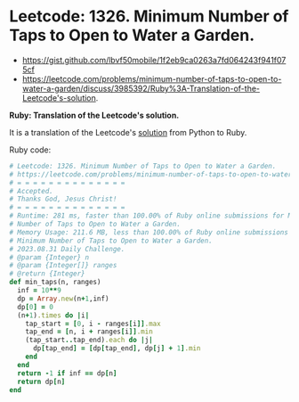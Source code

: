# Leetcode: 1326. Minimum Number of Taps to Open to Water a Garden.

- https://gist.github.com/lbvf50mobile/1f2eb9ca0263a7fd064243f941f075cf
- https://leetcode.com/problems/minimum-number-of-taps-to-open-to-water-a-garden/discuss/3985392/Ruby%3A-Translation-of-the-Leetcode's-solution.

**Ruby: Translation of the Leetcode's solution.**

It is a translation of the Leetcode's [solution](https://leetcode.com/problems/minimum-number-of-taps-to-open-to-water-a-garden/solution/) from Python to Ruby.



Ruby code:
```Ruby
# Leetcode: 1326. Minimum Number of Taps to Open to Water a Garden.
# https://leetcode.com/problems/minimum-number-of-taps-to-open-to-water-a-garden/
# = = = = = = = = = = = = = =
# Accepted.
# Thanks God, Jesus Christ!
# = = = = = = = = = = = = = =
# Runtime: 281 ms, faster than 100.00% of Ruby online submissions for Minimum
# Number of Taps to Open to Water a Garden.
# Memory Usage: 211.6 MB, less than 100.00% of Ruby online submissions for
# Minimum Number of Taps to Open to Water a Garden.
# 2023.08.31 Daily Challenge.
# @param {Integer} n
# @param {Integer[]} ranges
# @return {Integer}
def min_taps(n, ranges)
  inf = 10**9
  dp = Array.new(n+1,inf)
  dp[0] = 0
  (n+1).times do |i|
    tap_start = [0, i - ranges[i]].max
    tap_end = [n, i + ranges[i]].min
    (tap_start..tap_end).each do |j|
      dp[tap_end] = [dp[tap_end], dp[j] + 1].min
    end
  end
  return -1 if inf == dp[n]
  return dp[n]
end
```
